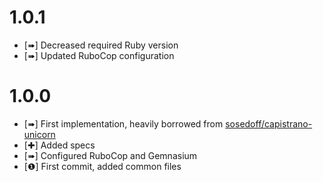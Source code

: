 1.0.1
=====

* [➠] Decreased required Ruby version
* [➠] Updated RuboCop configuration

1.0.0
=====

* [➠] First implementation, heavily borrowed from [sosedoff/capistrano-unicorn]
* [✚] Added specs
* [➠] Configured RuboCop and Gemnasium
* [❶] First commit, added common files

[sosedoff/capistrano-unicorn]: https://github.com/tablexi/capistrano3-unicorn "Capistrano3 Unicorn"